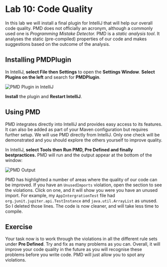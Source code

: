 # Lab 10: Code Quality

In this lab we will install a final plugin for IntelliJ that will help our overall code quality.  PMD does not officially an acronym, although a commonly used one is *Programming Mistake Detector.*  PMD is a *static analysis tool*.  It analyses the static (pre-compiled) properties of our code and makes suggestions based on the outcome of the analysis.

## Installing PMDPlugin

In IntelliJ, **select File then Settings** to open the **Settings Window**.  **Select Plugins on the left** and search for **PMDPlugin**.

![PMD Plugin in IntelliJ](img/intellij-pmd-plugin.png)

**Install** the plugin and **Restart IntelliJ**.

## Using PMD

PMD integrates directly into IntelliJ and provides easy access to its features.  It can also be added as part of your Maven configuration but requires further setup.  We will use PMD directly from IntelliJ.  Only one check will be demonstrated and you should explore the others yourself to improve quality.

In IntelliJ, **select Tools then Run PMD, Pre Defined and finally bestpractices.**  PMD will run and the output appear at the bottom of the window:

![PMD Output](img/pmd-output.png)

PMD has highlighted a number of areas where the quality of our code can be improved.  If you have an `UnusedImports` violation, open the section to see the violations.  Click on one, and it will show you were you have an unused import.  For example, my `AppIntergrationTest` file had `org.junit.jupiter.api.TestInstance` and `java.util.ArrayList` as unused.  So I deleted those lines.  The code is now cleaner, and will take less time to compile.

## Exercise

Your task now is to work through the violations in all the different rule sets under **Pre Defined**.  Try and fix as many problems as you can.  Overall, it will improve your code quality in the future as you will recognise these problems before you write code.  PMD will just allow you to spot any violations.